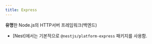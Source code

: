 ```yaml
---
title: Express
---
```

**유명**한 Node.js의 HTTP서버 프레임워크(백엔드)


- [Nest]에서는 기본적으로 `@nestjs/platform-express` 패키지를 사용함.